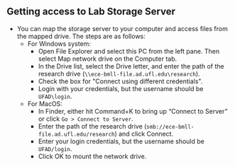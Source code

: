 ## Getting access to Lab Storage Server
* You can map the storage server to your computer and access files from the mapped drive. The steps are as follows:
  * For Windows system:
    * Open File Explorer and select this PC from the left pane. Then select Map network drive on the Computer tab.
    * In the Drive list, select the Drive letter, and enter the path of the research drive (`\\ece-bmll-file.ad.ufl.edu\research`).
    * Check the box for "Connect using different credentials".
    * Login with your credentials, but the username should be `UFAD\login`.
  * For MacOS:
    * In Finder, either hit Command+K to bring up “Connect to Server” or click `Go > Connect to Server`.
    * Enter the path of the research drive (`smb://ece-bmll-file.ad.ufl.edu/research`) and click Connect.
    * Enter your login credentials, but the username should be `UFAD/login`.
    * Click OK to mount the network drive.
